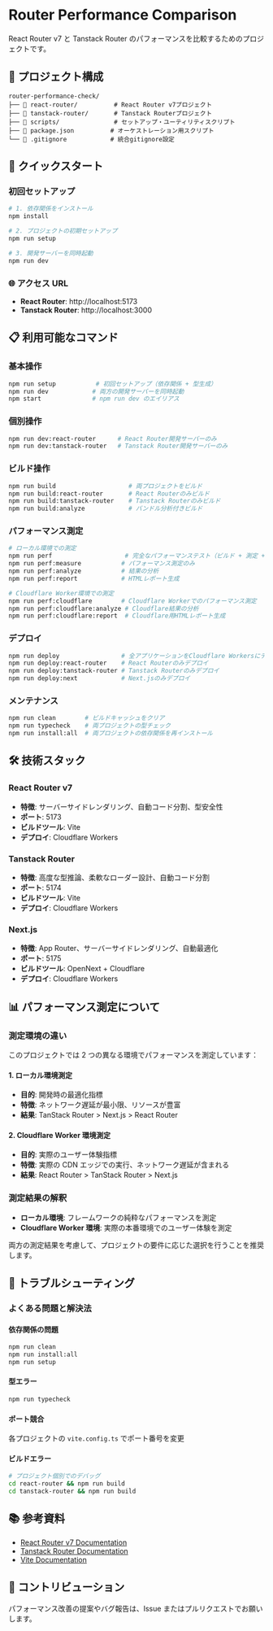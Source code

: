 # Router Performance Comparison

React Router v7 と Tanstack Router のパフォーマンスを比較するためのプロジェクトです。

## 📁 プロジェクト構成

```
router-performance-check/
├── 📁 react-router/          # React Router v7プロジェクト
├── 📁 tanstack-router/       # Tanstack Routerプロジェクト
├── 📁 scripts/               # セットアップ・ユーティリティスクリプト
├── 📄 package.json          # オーケストレーション用スクリプト
└── 📄 .gitignore            # 統合gitignore設定
```

## 🚀 クイックスタート

### 初回セットアップ

```bash
# 1. 依存関係をインストール
npm install

# 2. プロジェクトの初期セットアップ
npm run setup

# 3. 開発サーバーを同時起動
npm run dev
```

### 🌐 アクセス URL

- **React Router**: http://localhost:5173
- **Tanstack Router**: http://localhost:3000

## 📋 利用可能なコマンド

### 基本操作

```bash
npm run setup           # 初回セットアップ（依存関係 + 型生成）
npm run dev            # 両方の開発サーバーを同時起動
npm start              # npm run dev のエイリアス
```

### 個別操作

```bash
npm run dev:react-router      # React Router開発サーバーのみ
npm run dev:tanstack-router   # Tanstack Router開発サーバーのみ
```

### ビルド操作

```bash
npm run build                    # 両プロジェクトをビルド
npm run build:react-router       # React Routerのみビルド
npm run build:tanstack-router    # Tanstack Routerのみビルド
npm run build:analyze            # バンドル分析付きビルド
```

### パフォーマンス測定

```bash
# ローカル環境での測定
npm run perf                    # 完全なパフォーマンステスト（ビルド + 測定 + 分析）
npm run perf:measure           # パフォーマンス測定のみ
npm run perf:analyze           # 結果の分析
npm run perf:report            # HTMLレポート生成

# Cloudflare Worker環境での測定
npm run perf:cloudflare        # Cloudflare Workerでのパフォーマンス測定
npm run perf:cloudflare:analyze # Cloudflare結果の分析
npm run perf:cloudflare:report  # Cloudflare用HTMLレポート生成
```

### デプロイ

```bash
npm run deploy                 # 全アプリケーションをCloudflare Workersにデプロイ
npm run deploy:react-router    # React Routerのみデプロイ
npm run deploy:tanstack-router # Tanstack Routerのみデプロイ
npm run deploy:next            # Next.jsのみデプロイ
```

### メンテナンス

```bash
npm run clean        # ビルドキャッシュをクリア
npm run typecheck    # 両プロジェクトの型チェック
npm run install:all  # 両プロジェクトの依存関係を再インストール
```

## 🛠️ 技術スタック

### React Router v7

- **特徴**: サーバーサイドレンダリング、自動コード分割、型安全性
- **ポート**: 5173
- **ビルドツール**: Vite
- **デプロイ**: Cloudflare Workers

### Tanstack Router

- **特徴**: 高度な型推論、柔軟なローダー設計、自動コード分割
- **ポート**: 5174
- **ビルドツール**: Vite
- **デプロイ**: Cloudflare Workers

### Next.js

- **特徴**: App Router、サーバーサイドレンダリング、自動最適化
- **ポート**: 5175
- **ビルドツール**: OpenNext + Cloudflare
- **デプロイ**: Cloudflare Workers

## 📊 パフォーマンス測定について

### 測定環境の違い

このプロジェクトでは 2 つの異なる環境でパフォーマンスを測定しています：

#### 1. ローカル環境測定

- **目的**: 開発時の最適化指標
- **特徴**: ネットワーク遅延が最小限、リソースが豊富
- **結果**: TanStack Router > Next.js > React Router

#### 2. Cloudflare Worker 環境測定

- **目的**: 実際のユーザー体験指標
- **特徴**: 実際の CDN エッジでの実行、ネットワーク遅延が含まれる
- **結果**: React Router > TanStack Router > Next.js

### 測定結果の解釈

- **ローカル環境**: フレームワークの純粋なパフォーマンスを測定
- **Cloudflare Worker 環境**: 実際の本番環境でのユーザー体験を測定

両方の測定結果を考慮して、プロジェクトの要件に応じた選択を行うことを推奨します。

## 🔧 トラブルシューティング

### よくある問題と解決法

#### 依存関係の問題

```bash
npm run clean
npm run install:all
npm run setup
```

#### 型エラー

```bash
npm run typecheck
```

#### ポート競合

各プロジェクトの `vite.config.ts` でポート番号を変更

#### ビルドエラー

```bash
# プロジェクト個別でのデバッグ
cd react-router && npm run build
cd tanstack-router && npm run build
```

## 📚 参考資料

- [React Router v7 Documentation](https://reactrouter.com/)
- [Tanstack Router Documentation](https://tanstack.com/router/)
- [Vite Documentation](https://vitejs.dev/)

## 🤝 コントリビューション

パフォーマンス改善の提案やバグ報告は、Issue またはプルリクエストでお願いします。
